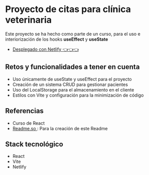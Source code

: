 
# Proyecto de citas para clínica veterinaria
Este proyecto se ha hecho como parte de un curso, para el uso e interiorización de los hooks **useEffect** y **useState**
- [Desplegado con Netlify 👈👈👈](https://fabulous-longma-6e401a.netlify.app/)

## Retos y funcionalidades a tener en cuenta
- Uso únicamente de useState y useEffect para el proyecto
- Creación de un sistema CRUD para gestionar pacientes 
- Uso del LocalStorage para el almacenamiento en el cliente
- Estilos con Vite y configuración para la minimización de código

## Referencias
 - Curso de React
 - [Readme.so ](https://readme.so/) : Para la creación de este Readme

## Stack tecnológico
- React
- Vite 
- Netlify

